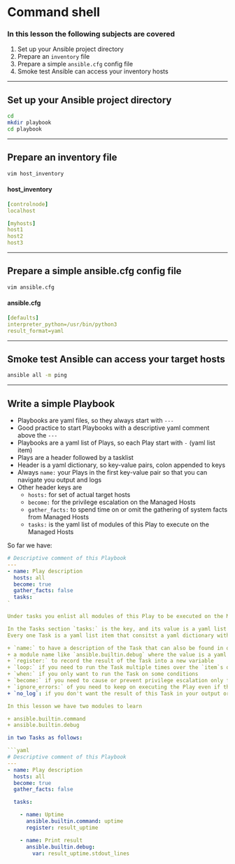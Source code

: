 # Command shell

### In this lesson the following subjects are covered

1. Set up your Ansible project directory
1. Prepare an `inventory` file
1. Prepare a simple `ansible.cfg` config file 
1. Smoke test Ansible can access your inventory hosts

---
## Set up your Ansible project directory
```bash
cd
mkdir playbook
cd playbook
```

---
## Prepare an inventory file
```bash
vim host_inventory
```
#### host_inventory
```yaml
[controlnode]
localhost

[myhosts]
host1
host2
host3
```

---
## Prepare a simple ansible.cfg config file
```bash
vim ansible.cfg
```
#### ansible.cfg
```yaml
[defaults]
interpreter_python=/usr/bin/python3
result_format=yaml
```

---
## Smoke test Ansible can access your target hosts
```bash
ansible all -m ping
```

---
## Write a simple Playbook

- Playbooks are yaml files, so they always start with `---`
- Good practice to start Playbooks with a descriptive yaml comment above the `---`
- Playbooks are a yaml list of Plays, so each Play start with `-` (yaml list item)
- Plays are a header followed by a tasklist
- Header is a yaml dictionary, so key-value pairs, colon appended to keys
- Always `name:` your Plays in the first key-value pair so that you can navigate you output and logs
- Other header keys are
  - `hosts:` for set of actual target hosts
  - `become:` for the privilege escalation on the Managed Hosts
  - `gather_facts:` to spend time on or omit the gathering of system facts from Managed Hosts
  - `tasks:` is the yaml list of modules of this Play to execute on the Managed Hosts

So far we have:

```yaml
# Descriptive comment of this Playbook
--- 
- name: Play description
  hosts: all
  become: true
  gather_facts: false
  tasks:
`

Under tasks you enlist all modules of this Play to be executed on the Managed Hosts.

In the Tasks section `tasks:` is the key, and its value is a yaml list of multiple Tasks.
Every one Task is a yaml list item that consitst a yaml dictionary with keys like

+ `name:` to have a description of the Task that can also be found in output and logs
+ a module name like `ansible.builtin.debug` where the value is a yaml dictionary of arguments for this module
+ `register:` to record the result of the Task into a new variable
+ `loop:` if you need to run the Task multiple times over the `item`s of a list
+ `when:` if you only want to run the Task on some conditions
+ `become:` if you need to cause or prevent privilege escalation only for this Task
+ `ignore_errors:` of you need to keep on executing the Play even if this Task fails on a Managed Host
+ `no_log`: if you don't want the result of this Task in your output or logs

In this lesson we have two modules to learn

+ ansible.builtin.command
+ ansible.builtin.debug

in two Tasks as follows:

```yaml
# Descriptive comment of this Playbook
--- 
- name: Play description
  hosts: all
  become: true
  gather_facts: false

  tasks:

    - name: Uptime
      ansible.builtin.command: uptime
      register: result_uptime

    - name: Print result
      ansible.builtin.debug:
        var: result_uptime.stdout_lines
```
